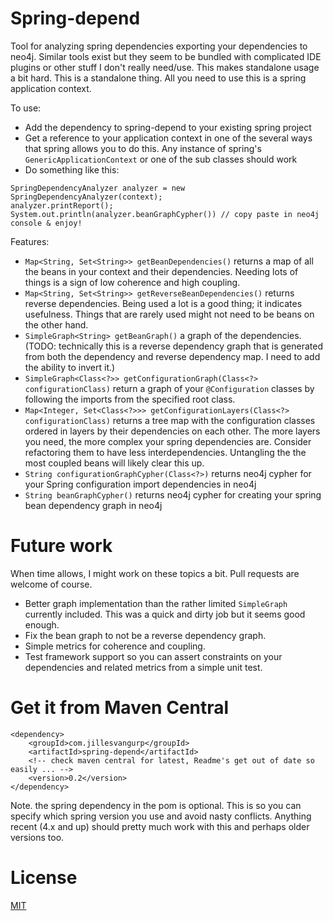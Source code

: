 # Spring-depend

Tool for analyzing spring dependencies exporting your dependencies to neo4j. Similar tools exist but they seem to be bundled with complicated IDE plugins or other stuff I don't really need/use. This makes standalone usage a bit hard. This is a standalone thing. All you need to use this is a spring application context. 

To use: 
 - Add the dependency to spring-depend to your existing spring project
 - Get a reference to your application context in one of the several ways that spring allows you to do this. Any instance of spring's `GenericApplicationContext` or one of the sub classes should work
 - Do something like this:
```
SpringDependencyAnalyzer analyzer = new SpringDependencyAnalyzer(context);
analyzer.printReport();
System.out.println(analyzer.beanGraphCypher()) // copy paste in neo4j console & enjoy!
```

Features:
  - `Map<String, Set<String>> getBeanDependencies()` returns a map of all the beans in your context and their dependencies. Needing lots of things is a sign of low coherence and high coupling.
  - `Map<String, Set<String>> getReverseBeanDependencies()` returns reverse dependencies. Being used a lot is a good thing; it indicates usefulness. Things that are rarely used might not need to be beans on the other hand.
  - `SimpleGraph<String> getBeanGraph()` a graph of the dependencies. (TODO: technically this is a reverse dependency graph that is generated from both the dependency and reverse dependency map. I need to add the ability to invert it.)
  - `SimpleGraph<Class<?>> getConfigurationGraph(Class<?> configurationClass)` return a graph of your `@Configuration` classes by following the imports from the specified root class.
  - `Map<Integer, Set<Class<?>>> getConfigurationLayers(Class<?> configurationClass)` returns a tree map with the configuration classes ordered in layers by their dependencies on each other. The more layers you need, the more complex your spring dependencies are. Consider refactoring them to have less interdependencies. Untangling the the most coupled beans will likely clear this up.  
  - `String configurationGraphCypher(Class<?>)` returns neo4j cypher for your Spring configuration import dependencies in neo4j
  - `String beanGraphCypher()` returns neo4j cypher for creating your spring bean dependency graph in neo4j


# Future work
When time allows, I might work on these topics a bit. Pull requests are welcome of course.

  - Better graph implementation than the rather limited `SimpleGraph` currently included. This was a quick and dirty job but it seems good enough. 
  - Fix the bean graph to not be a reverse dependency graph.
  - Simple metrics for coherence and coupling.
  - Test framework support so you can assert constraints on your dependencies and related metrics from a simple unit test.

# Get it from Maven Central

```
<dependency>
    <groupId>com.jillesvangurp</groupId>
    <artifactId>spring-depend</artifactId>
    <!-- check maven central for latest, Readme's get out of date so easily ... -->
    <version>0.2</version>
</dependency>
```

Note. the spring dependency in the pom is optional. This is so you can specify which spring version you use and avoid nasty conflicts. Anything recent (4.x and up) should pretty much work with this and perhaps older versions too. 

# License

[MIT](LICENSE)
